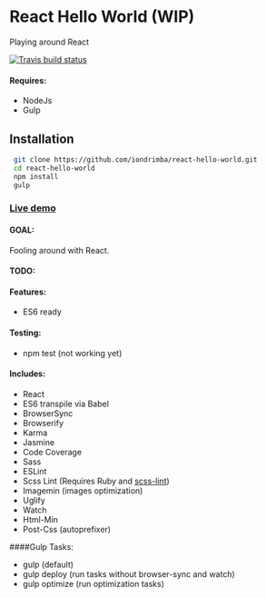 # React Hello World (WIP)

Playing around React

[![Travis build status](https://travis-ci.org/iondrimba/react-hello-world.svg?branch=master)](https://travis-ci.org/iondrimba/react-hello-world)


#### Requires:

* NodeJs
* Gulp

## Installation

```sh
 git clone https://github.com/iondrimba/react-hello-world.git 
 cd react-hello-world
 npm install
 gulp
```

### [Live demo]

#### GOAL:
Fooling around with React.


#### TODO:


#### Features:

* ES6 ready

#### Testing:

* npm test (not working yet)

#### Includes:

* React
* ES6 transpile via Babel
* BrowserSync
* Browserify
* Karma
* Jasmine
* Code Coverage
* Sass
* ESLint
* Scss Lint (Requires Ruby and [scss-lint])
* Imagemin (images optimization)
* Uglify
* Watch
* Html-Min
* Post-Css (autoprefixer)

####Gulp Tasks:

* gulp (default)
* gulp deploy (run tasks without browser-sync and watch)
* gulp optimize (run optimization tasks)

[scss-lint]:<https://github.com/brigade/scss-lint#installation>
[Live demo]:<http://iondrimba.github.io/react-hello-world/>
